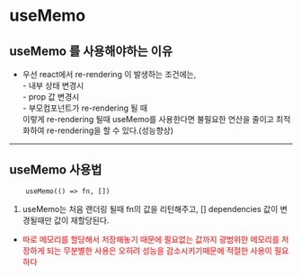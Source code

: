 # useMemo
## useMemo 를 사용해야하는 이유
* 우선 react에서 re-rendering 이 발생하는 조건에는,  
        - 내부 상태 변경시  
        - prop 값 변경시  
        - 부모컴포넌트가 re-rendering 될 때  
이렇게 re-rendering 될때 useMemo를 사용한다면 불필요한 연산을 줄이고 최적화하여 re-rendering을 할 수 있다.(성능향상)
---
## useMemo 사용법


        useMemo(() => fn, [])


1. useMemo는 처음 랜더링 될때 fn의 값을 리턴해주고, [] dependencies 값이 변경될때만 값이 재할당된다.

* <span style="color:red">따로 메모리를 할당해서 저장해놓기 때문에 필요없는 값까지 광범위한 메모리를 저장하게 되는 무분별한 사용은 오히려 성능을 감소시키기때문에 적절한 사용이 필요하다  </span>
